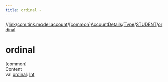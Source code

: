 ```yaml
---
title: ordinal -
---
```

//[link](../../../../index.md)/[com.tink.model.account](../../../index.md)/[[common]AccountDetails](../../index.md)/[Type](../index.md)/[STUDENT](index.md)/[ordinal](ordinal.md)



# ordinal  
[common]  
Content  
val [ordinal](ordinal.md): [Int](https://kotlinlang.org/api/latest/jvm/stdlib/kotlin/-int/index.html)  



